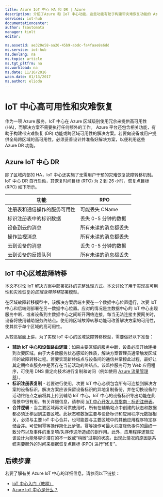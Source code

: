 ```yaml
---
title: Azure IoT 中心 HA 和 DR | Azure
description: 介绍了Azure 和 IoT 中心功能，这些功能有助于构建带灾难恢复功能的 Azure IoT 高可用性解决方案。
services: iot-hub
documentationcenter: 
author: fsautomata
manager: timlt
editor: 

ms.assetid: ae320e58-aa20-45b9-abdc-fa4faae8e6dd
ms.service: iot-hub
ms.devlang: na
ms.topic: article
ms.tgt_pltfrm: na
ms.workload: na
ms.date: 11/16/2016
wacn.date: 01/13/2017
ms.author: elioda
---
```


# IoT 中心高可用性和灾难恢复

作为一项 Azure 服务，IoT 中心在 Azure 区域级别使用冗余来提供高可用性 \(HA\)，而解决方案不需要执行任何额外的工作。 Azure 平台还包含相关功能，有助于构建带灾难恢复 \(DR\) 功能或跨区域可用性的解决方案。若要向设备或用户提供全局跨区域的高可用性，必须妥善设计并准备好解决方案，以便利用这些 Azure DR 功能。

## Azure IoT 中心 DR
除了区域内部的 HA，IoT 中心还实施了无需用户干预的灾难恢复故障转移机制。IoT 中心 DR 自行启动，其恢复时间目标 (RTO) 为 2 到 26 小时，恢复点目标 (RPO) 如下所示。

| 功能 | RPO |
| --- | --- |
| 注册表和通信操作的服务可用性 |可能丢失 CName |
| 标识注册表中的标识数据 |丢失 0-5 分钟的数据 |
| 设备到云的消息 |所有未读的消息都丢失 |
| 操作监视消息 |所有未读的消息都丢失 |
| 云到设备的消息 |丢失 0-5 分钟的数据 |
| 云到设备的反馈队列 |所有未读的消息都丢失 |

## IoT 中心区域故障转移
本文不讨论 IoT 解决方案中部署拓扑的完整处理方式。本文讨论了用于实现高可用性和灾难恢复的*区域故障转移*部署模型。

在区域故障转移模型中，该解决方案后端主要在一个数据中心位置运行，次要 IoT 中心和后端则部署在另一数据中心位置。应对的情况是主数据中心的 IoT 中心出现服务中断，或者设备到主数据中心之间断开网络连接。每当无法连接主要网关时，设备将使用辅助服务终结点。使用跨区域故障转移功能可改善解决方案的可用性，使其优于单个区域的高可用性。

从较高层面上讲，为了实现 IoT 中心的区域故障转移模型，需要做好以下准备：

* **辅助 IoT 中心和设备路由逻辑**：如果主要区域的服务中断，设备必须开始连接到次要区域。由于大多数服务状态感知的性质，解决方案管理员通常触发区域间的故障转移过程。若要实现新终结点与设备间的通信并掌控此过程，最好让其定期检查服务中是否存在当前活动的终结点。该监控服务可为 Web 应用程序，可使用 DNS 重定向技术进行复制和访问（例如使用 [Azure 流量管理器][Azure Traffic Manager]）。
* **标识注册表复制** - 若要进行使用，次要 IoT 中心必须包含所有可连接到解决方案的设备标识。解决方案应该保留设备标识的异地复制备份，并在切换设备的活动终结点之前将其上传到辅助 IoT 中心。IoT 中心的设备标识导出功能在此情景中很有用。有关详细信息，请参阅 [IoT 中心开发人员指南 - 标识注册表][IoT Hub developer guide - identity registry]。
* **合并逻辑** - 当主要区域再次可供使用时，所有在辅助站点中创建的状态和数据都必须迁移回到主要区域。此状态和数据主要与设备标识和应用程序元数据相关，必须与主要 IoT 中心合并，也可能要与主要区域中的其他应用程序特定存储合并。可使用幂等操作简化此步骤。幂等操作可最大程度降低事件的最终一致分布以及事件的重复项/失序传送所造成的副作用。此外，应用程序逻辑应该设计为能够容许潜在的不一致或“稍微”过期的状态。出现此情况的原因是系统需要额外的时间来根据恢复点目标 \(RPO\) 进行“修复”。

## 后续步骤

若要了解有关 Azure IoT 中心的详细信息，请参阅以下链接：

- [IoT 中心入门（教程）][lnk-get-started]
- [Azure IoT 中心是什么？][]

[防故障：弹性云体系结构指南]: https://msdn.microsoft.com/zh-cn/library/azure/jj853352.aspx
[Azure Traffic Manager]: ../traffic-manager/index.md
[IoT Hub Developer Guide - identity registry]: ./iot-hub-devguide-identity-registry.md

[lnk-get-started]: ./iot-hub-csharp-csharp-getstarted.md
[Azure IoT 中心是什么？]: ./iot-hub-what-is-iot-hub.md

<!---HONumber=Mooncake_0109_2017-->
<!--Update_Description:update wording-->